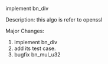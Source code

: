 implement bn_div

Description:
this algo is refer to openssl

Major Changes:
1. implement bn_div
2. add its test case.
3. bugfix bn_mul_u32
